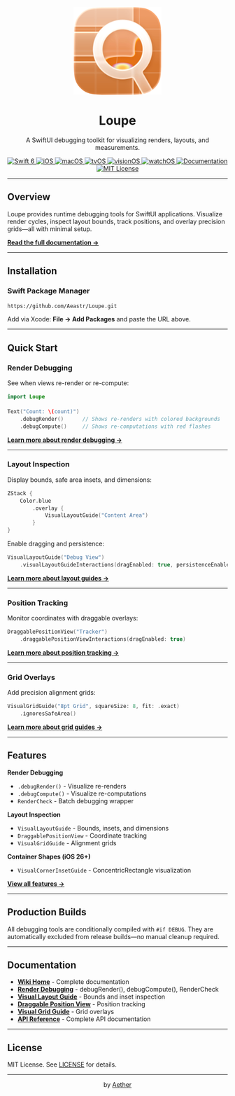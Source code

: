 <div align="center">
  <img width="200" height="200" src="/assets/icon.png" alt="Loupe">
  <h1>Loupe</h1>
  <p>A SwiftUI debugging toolkit for visualizing renders, layouts, and measurements.</p>
</div>

<div align="center">
  <a href="https://swift.org">
    <img src="https://img.shields.io/badge/Swift-6-orange.svg" alt="Swift 6">
  </a>
  <a href="https://www.apple.com/ios/">
    <img src="https://img.shields.io/badge/iOS-17%2B-blue.svg" alt="iOS">
  </a>
  <a href="https://www.apple.com/macos/">
    <img src="https://img.shields.io/badge/macOS-14%2B-blue.svg" alt="macOS">
  </a>
  <a href="https://www.apple.com/tvos/">
    <img src="https://img.shields.io/badge/tvOS-17%2B-blue.svg" alt="tvOS">
  </a>
  <a href="https://www.apple.com/visionos/">
    <img src="https://img.shields.io/badge/visionOS-1%2B-purple.svg" alt="visionOS">
  </a>
  <a href="https://www.apple.com/watchos/">
    <img src="https://img.shields.io/badge/watchOS-10%2B-red.svg" alt="watchOS">
  </a>
  <a href="https://github.com/Aeastr/Loupe/wiki">
    <img src="https://img.shields.io/badge/docs-wiki-blue.svg" alt="Documentation">
  </a>
  <a href="LICENSE">
    <img src="https://img.shields.io/badge/license-MIT-green.svg" alt="MIT License">
  </a>
</div>

---

## Overview

Loupe provides runtime debugging tools for SwiftUI applications. Visualize render cycles, inspect layout bounds, track positions, and overlay precision grids—all with minimal setup.

**[Read the full documentation →](https://github.com/Aeastr/Loupe/wiki)**

---

## Installation

### Swift Package Manager

```
https://github.com/Aeastr/Loupe.git
```

Add via Xcode: **File → Add Packages** and paste the URL above.

---

## Quick Start

### Render Debugging

See when views re-render or re-compute:

```swift
import Loupe

Text("Count: \(count)")
    .debugRender()      // Shows re-renders with colored backgrounds
    .debugCompute()     // Shows re-computations with red flashes
```

**[Learn more about render debugging →](https://github.com/Aeastr/Loupe/wiki/Render-Debugging)**

---

### Layout Inspection

Display bounds, safe area insets, and dimensions:

```swift
ZStack {
    Color.blue
        .overlay {
            VisualLayoutGuide("Content Area")
        }
}
```

Enable dragging and persistence:

```swift
VisualLayoutGuide("Debug View")
    .visualLayoutGuideInteractions(dragEnabled: true, persistenceEnabled: true)
```

**[Learn more about layout guides →](https://github.com/Aeastr/Loupe/wiki/Visual-Layout-Guide)**

---

### Position Tracking

Monitor coordinates with draggable overlays:

```swift
DraggablePositionView("Tracker")
    .draggablePositionViewInteractions(dragEnabled: true)
```

**[Learn more about position tracking →](https://github.com/Aeastr/Loupe/wiki/Draggable-Position-View)**

---

### Grid Overlays

Add precision alignment grids:

```swift
VisualGridGuide("8pt Grid", squareSize: 8, fit: .exact)
    .ignoresSafeArea()
```

**[Learn more about grid guides →](https://github.com/Aeastr/Loupe/wiki/Visual-Grid-Guide)**

---

## Features

**Render Debugging**
- `.debugRender()` - Visualize re-renders
- `.debugCompute()` - Visualize re-computations
- `RenderCheck` - Batch debugging wrapper

**Layout Inspection**
- `VisualLayoutGuide` - Bounds, insets, and dimensions
- `DraggablePositionView` - Coordinate tracking
- `VisualGridGuide` - Alignment grids

**Container Shapes (iOS 26+)**
- `VisualCornerInsetGuide` - ConcentricRectangle visualization

**[View all features →](https://github.com/Aeastr/Loupe/wiki)**

---

## Production Builds

All debugging tools are conditionally compiled with `#if DEBUG`. They are automatically excluded from release builds—no manual cleanup required.

---

## Documentation

- **[Wiki Home](https://github.com/Aeastr/Loupe/wiki)** - Complete documentation
- **[Render Debugging](https://github.com/Aeastr/Loupe/wiki/Render-Debugging)** - debugRender(), debugCompute(), RenderCheck
- **[Visual Layout Guide](https://github.com/Aeastr/Loupe/wiki/Visual-Layout-Guide)** - Bounds and inset inspection
- **[Draggable Position View](https://github.com/Aeastr/Loupe/wiki/Draggable-Position-View)** - Position tracking
- **[Visual Grid Guide](https://github.com/Aeastr/Loupe/wiki/Visual-Grid-Guide)** - Grid overlays
- **[API Reference](https://github.com/Aeastr/Loupe/wiki/API-Reference)** - Complete API documentation

---

## License

MIT License. See [LICENSE](LICENSE) for details.

---

<p align="center">by <a href="https://github.com/Aeastr">Aether</a></p>
